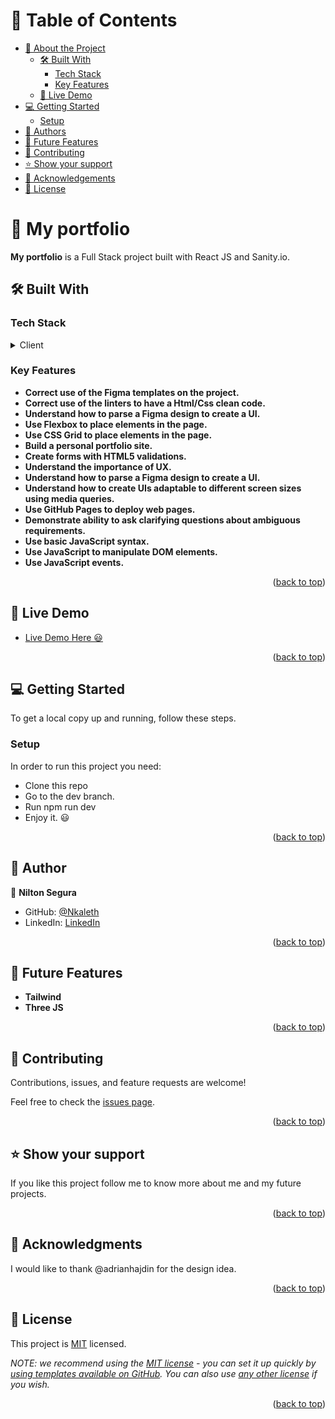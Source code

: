 <!-- TABLE OF CONTENTS -->

# 📗 Table of Contents

- [📖 About the Project](#about-project)
  - [🛠 Built With](#built-with)
    - [Tech Stack](#tech-stack)
    - [Key Features](#key-features)
  - [🚀 Live Demo](#live-demo)
- [💻 Getting Started](#getting-started)
  - [Setup](#setup)
- [👥 Authors](#authors)
- [🔭 Future Features](#future-features)
- [🤝 Contributing](#contributing)
- [⭐️ Show your support](#support)
- [🙏 Acknowledgements](#acknowledgements)
- [📝 License](#license)

<!-- PROJECT DESCRIPTION -->

# 📖 My portfolio <a name="about-project"></a>


**My portfolio** is a Full Stack project built with React JS and Sanity.io.

## 🛠 Built With <a name="built-with"></a>

### Tech Stack <a name="tech-stack"></a>


<details>
  <summary>Client</summary>
  <ul>
    <li><a href="https://html.com/">Html</a></li>
    <li><a href="https://developer.mozilla.org/en-US/docs/Web/CSS">Css</a></li>
    <li><a href="https://www.figma.com/">Figma</a></li>
  </ul>
</details>

<!-- Features -->

### Key Features <a name="key-features"></a>


- **Correct use of the Figma templates on the project.**
- **Correct use of the linters to have a Html/Css clean code.**
- **Understand how to parse a Figma design to create a UI.**
- **Use Flexbox to place elements in the page.**
- **Use CSS Grid to place elements in the page.**
- **Build a personal portfolio site.**
- **Create forms with HTML5 validations.**
- **Understand the importance of UX.**
- **Understand how to parse a Figma design to create a UI.**
- **Understand how to create UIs adaptable to different screen sizes using media queries.**
- **Use GitHub Pages to deploy web pages.**
- **Demonstrate ability to ask clarifying questions about ambiguous requirements.**
- **Use basic JavaScript syntax.**
- **Use JavaScript to manipulate DOM elements.**
- **Use JavaScript events.**



<p align="right">(<a href="#readme-top">back to top</a>)</p>

<!-- LIVE DEMO -->

## 🚀 Live Demo <a name="live-demo"></a>

- [Live Demo Here 😃](https://nilton-segura-portfolio.netlify.app/)

<p align="right">(<a href="#readme-top">back to top</a>)</p>

<!-- GETTING STARTED -->

## 💻 Getting Started <a name="getting-started"></a>


To get a local copy up and running, follow these steps.

### Setup

In order to run this project you need:

- Clone this repo
- Go to the dev branch.
- Run npm run dev
- Enjoy it. 😃

<p align="right">(<a href="#readme-top">back to top</a>)</p>

<!-- AUTHORS -->

## 👥 Author <a name="author"></a>


👤 **Nilton Segura**

- GitHub: [@Nkaleth](https://github.com/Nkaleth)
- LinkedIn: [LinkedIn](https://linkedin.com/in/nseguralu)

<p align="right">(<a href="#readme-top">back to top</a>)</p>


<!-- FUTURE FEATURES -->

## 🔭 Future Features <a name="future-features"></a>

- **Tailwind**
- **Three JS**

<p align="right">(<a href="#readme-top">back to top</a>)</p>

<!-- CONTRIBUTING -->

## 🤝 Contributing <a name="contributing"></a>

Contributions, issues, and feature requests are welcome!

Feel free to check the [issues page](../../issues/).

<p align="right">(<a href="#readme-top">back to top</a>)</p>

<!-- SUPPORT -->

## ⭐️ Show your support <a name="support"></a>


If you like this project follow me to know more about me and my future projects.

<p align="right">(<a href="#readme-top">back to top</a>)</p>

<!-- ACKNOWLEDGEMENTS -->

## 🙏 Acknowledgments <a name="acknowledgements"></a>


I would like to thank @adrianhajdin for the design idea.

<p align="right">(<a href="#readme-top">back to top</a>)</p>

<!-- LICENSE -->

## 📝 License <a name="license"></a>

This project is [MIT](/MIT.md) licensed.

_NOTE: we recommend using the [MIT license](https://choosealicense.com/licenses/mit/) - you can set it up quickly by [using templates available on GitHub](https://docs.github.com/en/communities/setting-up-your-project-for-healthy-contributions/adding-a-license-to-a-repository). You can also use [any other license](https://choosealicense.com/licenses/) if you wish._

<p align="right">(<a href="#readme-top">back to top</a>)</p>
